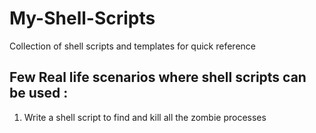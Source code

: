 # My-Shell-Scripts
Collection of shell scripts and templates for quick reference

##  Few Real life scenarios where shell scripts can be used : 
1) Write a shell script to find and kill all the zombie processes
